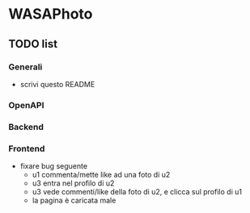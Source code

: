 # WASAPhoto

## TODO list

### Generali

- scrivi questo README

### OpenAPI

### Backend

### Frontend

- fixare bug seguente
  - u1 commenta/mette like ad una foto di u2
  - u3 entra nel profilo di u2
  - u3 vede commenti/like della foto di u2, e clicca sul profilo di u1
  - la pagina è caricata male
